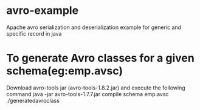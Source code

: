 # avro-example
Apache avro serialization and deserialization example for generic and specific record in java

# To generate  Avro classes for a given schema(eg:emp.avsc)
Download avro-tools jar (avro-tools-1.8.2.jar) and execute the following command
java -jar avro-tools-1.7.7.jar compile schema emp.avsc ./generatedavroclass




